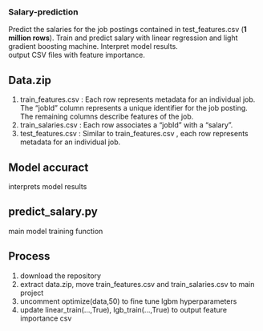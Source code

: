 ### Salary-prediction ###
Predict the salaries for the job postings contained in test_features.csv (__1 million rows__). Train and predict salary with linear regression and light gradient boosting machine. Interpret model results.<br>output CSV files with feature importance.
## Data.zip ##
1. train_features.csv : Each row represents metadata for an individual job. The “jobId” column represents a unique identifier for the job posting. The remaining columns describe features of the job.
2. train_salaries.csv : Each row associates a “jobId” with a “salary”.</li>
3. test_features.csv : Similar to train_features.csv , each row represents metadata for an individual job.
## Model accuract ##
interprets model results
## predict_salary.py ##
main model training function
## Process ##
1. download the repository
2. extract data.zip, move train_features.csv and train_salaries.csv to main project
3. uncomment optimize(data,50) to fine tune lgbm hyperparameters
4. update linear_train(...,True), lgb_train(...,True) to output feature importance csv
